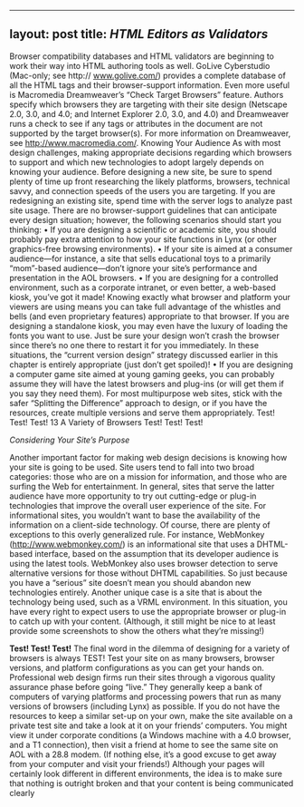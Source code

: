 
---
layout: post
title: *HTML Editors as Validators*
---

Browser compatibility databases and HTML validators are beginning to work their
way into HTML authoring tools as well. GoLive Cyberstudio (Mac-only; see http://
www.golive.com/) provides a complete database of all the HTML tags and their
browser-support information.
Even more useful is Macromedia Dreamweaver’s “Check Target Browsers” feature.
Authors specify which browsers they are targeting with their site design (Netscape
2.0, 3.0, and 4.0; and Internet Explorer 2.0, 3.0, and 4.0) and Dreamweaver runs a
check to see if any tags or attributes in the document are not supported by the
target browser(s). For more information on Dreamweaver, see http://www.macromedia.com/.
Knowing Your Audience
As with most design challenges, making appropriate decisions regarding which
browsers to support and which new technologies to adopt largely depends on
knowing your audience. Before designing a new site, be sure to spend plenty of
time up front researching the likely platforms, browsers, technical savvy, and
connection speeds of the users you are targeting. If you are redesigning an
existing site, spend time with the server logs to analyze past site usage.
There are no browser-support guidelines that can anticipate every design situation;
however, the following scenarios should start you thinking:
• If you are designing a scientific or academic site, you should probably pay
extra attention to how your site functions in Lynx (or other graphics-free
browsing environments).
• If your site is aimed at a consumer audience—for instance, a site that sells
educational toys to a primarily “mom”-based audience—don’t ignore your
site’s performance and presentation in the AOL browsers.
• If you are designing for a controlled environment, such as a corporate intranet,
or even better, a web-based kiosk, you’ve got it made! Knowing exactly
what browser and platform your viewers are using means you can take full
advantage of the whistles and bells (and even proprietary features) appropriate
to that browser. If you are designing a standalone kiosk, you may even
have the luxury of loading the fonts you want to use. Just be sure your design
won’t crash the browser since there’s no one there to restart it for you immediately.
In these situations, the “current version design” strategy discussed earlier in
this chapter is entirely appropriate (just don’t get spoiled)!
• If you are designing a computer game site aimed at young gaming geeks, you
can probably assume they will have the latest browsers and plug-ins (or will
get them if you say they need them).
For most multipurpose web sites, stick with the safer “Splitting the Difference”
approach to design, or if you have the resources, create multiple versions and
serve them appropriately.
Test! Test! Test! 13
A Variety of
Browsers
Test! Test! Test!


*Considering Your Site’s Purpose*

Another important factor for making web design decisions is knowing how your
site is going to be used. Site users tend to fall into two broad categories: those
who are on a mission for information, and those who are surfing the Web for
entertainment. In general, sites that serve the latter audience have more opportunity
to try out cutting-edge or plug-in technologies that improve the overall user
experience of the site. For informational sites, you wouldn’t want to base the availability
of the information on a client-side technology.
Of course, there are plenty of exceptions to this overly generalized rule. For
instance, WebMonkey (http://www.webmonkey.com/) is an informational site that
uses a DHTML-based interface, based on the assumption that its developer audience
is using the latest tools. WebMonkey also uses browser detection to serve
alternative versions for those without DHTML capabilities. So just because you
have a “serious” site doesn’t mean you should abandon new technologies entirely.
Another unique case is a site that is about the technology being used, such as a
VRML environment. In this situation, you have every right to expect users to use
the appropriate browser or plug-in to catch up with your content. (Although, it still
might be nice to at least provide some screenshots to show the others what they’re
missing!)

**Test! Test! Test!**
The final word in the dilemma of designing for a variety of browsers is always
TEST! Test your site on as many browsers, browser versions, and platform configurations
as you can get your hands on.
Professional web design firms run their sites through a vigorous quality assurance
phase before going “live.” They generally keep a bank of computers of varying
platforms and processing powers that run as many versions of browsers (including
Lynx) as possible.
If you do not have the resources to keep a similar set-up on your own, make the
site available on a private test site and take a look at it on your friends’ computers.
You might view it under corporate conditions (a Windows machine with a 4.0
browser, and a T1 connection), then visit a friend at home to see the same site on
AOL with a 28.8 modem. (If nothing else, it’s a good excuse to get away from your
computer and visit your friends!)
Although your pages will certainly look different in different environments, the
idea is to make sure that nothing is outright broken and that your content is being
communicated clearly
